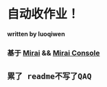 # 自动收作业！

#### written by luoqiwen

### 基于 [Mirai](https://github.com/mamoe/mirai-console/ "项目地址") && [Mirai Console](https://github.com/mamoe/mirai-console/ "项目地址")

## ``累了 readme不写了QAQ``
